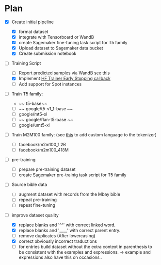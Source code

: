 # Plan

* [X] Create initial pipeline

  * [X] format dataset
  * [X] integrate with Tensorboard or WandB
  * [X] create Sagemaker fine-tuning task script for T5 family
  * [X] Upload dataset to Sagemaker data bucket
  * [X] Create submission notebook
* [ ] Training Script

  * [ ] Report predicted samples via WandB see [this](https://docs.wandb.ai/guides/integrations/huggingface#custom-logging-log-and-view-evaluation-samples-during-training)
  * [X] Implement [HF Trainer Early Stopping callback](https://huggingface.co/docs/transformers/main_classes/callback#transformers.EarlyStoppingCallback)
  * [ ] Add support for Spot instances
* [ ] Train T5 family:

  * ~~ t5-base~~

  * [ ] ~~ google/t5-v1_1-base ~~
  * [ ] google/mt5-xl
  * [ ] ~~ google/flan-t5-base ~~
  * [ ] google/umt5-xl
* [ ] Train M2M100 family: (see [this](https://huggingface.co/tartuNLP/m2m100_418M_smugri) to add custom language to the tokenizer)

  * [ ] facebook/m2m100_1.2B
  * [ ] facebook/m2m100_418M
* [ ] pre-training

  * [ ] prepare pre-training dataset
  * [ ] create Sagemaker pre-trainig task script for T5 family
* [ ] Source bible data

  * [ ] augment dataset with records from the Mbay bible
  * [ ] repeat pre-training
  * [ ] repeat fine-tuning
* [ ] improve dataset quality

  * [X] replace blanks and '^^' with correct linked word.
  * [X] replace blanks and '____' with correct parent entry.
  * [ ] remove duplicates (After lowercasing)
  * [X] correct obviously incorrect traductions
  * [ ] for entries build dataset without the extra context in parenthesis to be consistent with the examples and expressions. -> example and expressions also have this on occasions..
